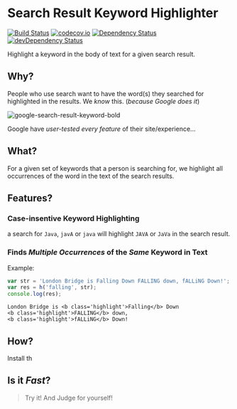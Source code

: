 # Search Result Keyword Highlighter

[![Build Status](https://travis-ci.org/dwyl/search-result-keyword-highlighter.svg)](https://travis-ci.org/dwyl/search-result-keyword-highlighter)
[![codecov.io](https://codecov.io/github/dwyl/search-result-keyword-highlighter/coverage.svg?branch=master)](https://codecov.io/github/dwyl/search-result-keyword-highlighter?branch=master)
[![Dependency Status](https://david-dm.org/dwyl/search-result-keyword-highlighter.svg)](https://david-dm.org/dwyl/search-result-keyword-highlighter)
[![devDependency Status](https://david-dm.org/dwyl/search-result-keyword-highlighter/dev-status.svg)](https://david-dm.org/dwyl/search-result-keyword-highlighter#info=devDependencies)

Highlight a keyword in the body of text for a given search result.

## Why?

People who use search want to have the word(s) they searched for
highlighted in the results. We *know* this. (*because Google does it*)

![google-search-result-keyword-bold](https://cloud.githubusercontent.com/assets/194400/11105849/a2a2b008-88c9-11e5-9462-77f6c4577233.png)

Google have *user-tested every feature* of their site/experience...


## What?

For a given set of keywords that a person is searching for,
we highlight all occurrences of the word in the text of the search results.

## Features?

### Case-insentive Keyword Highlighting

a search for `Java`, `javA` or `java` will highlight `JAVA` or `JaVa` in the search result.

### Finds *Multiple Occurrences* of the *Same* Keyword in Text

Example:

```js
var str = 'London Bridge is Falling Down FALLING down, fALLiNG Down!';
var res = h('falling', str);
console.log(res);
```
```Text
London Bridge is <b class='highlight'>Falling</b> Down
<b class='highlight'>FALLING</b> down,
<b class='highlight'>fALLiNG</b> Down!
```



## How?

Install th

## Is it *Fast*?

> Try it! And Judge for yourself!
